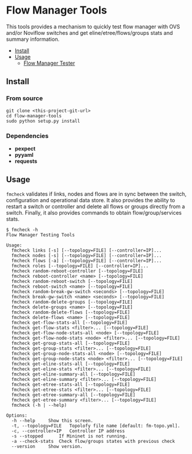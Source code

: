 # Flow Manager Tools

This tools provides a mechanism to quickly test flow manager with OVS and/or Noviflow switches and get eline/etree/flows/groups stats and summary information.

- [Install](#install)
- [Usage](#usage)
  - [Flow Manager Tester](flow-manager-tester)

## Install

### From source

```
git clone <this-project-git-url>
cd flow-manager-tools
sudo python setup.py install
```

### Dependencies

* **pexpect**
* **pyyaml**
* **requests**

## Usage

`fmcheck` validates if links, nodes and flows are in sync between the switch, configuration and operational data store. It also provides the ability to restart a switch or controller and delete all flows or groups directly from a switch. Finally, it also provides commands to obtain flow/group/services stats.

```
$ fmcheck -h
Flow Manager Testing Tools

Usage:
  fmcheck links [-s] [--topology=FILE] [--controller=IP]...
  fmcheck nodes [-s] [--topology=FILE] [--controller=IP]...
  fmcheck flows [-a] [--topology=FILE] [--controller=IP]...
  fmcheck roles [--topology=FILE] [--controller=IP]...
  fmcheck random-reboot-controller [--topology=FILE]
  fmcheck reboot-controller <name> [--topology=FILE]
  fmcheck random-reboot-switch [--topology=FILE]
  fmcheck reboot-switch <name> [--topology=FILE]
  fmcheck random-break-gw-switch <seconds> [--topology=FILE]
  fmcheck break-gw-switch <name> <seconds> [--topology=FILE]
  fmcheck random-delete-groups [--topology=FILE]
  fmcheck delete-groups <name> [--topology=FILE]
  fmcheck random-delete-flows [--topology=FILE]
  fmcheck delete-flows <name> [--topology=FILE]
  fmcheck get-flow-stats-all [--topology=FILE]
  fmcheck get-flow-stats <filter>... [--topology=FILE]
  fmcheck get-flow-node-stats-all <node> [--topology=FILE]
  fmcheck get-flow-node-stats <node> <filter>... [--topology=FILE]
  fmcheck get-group-stats-all [--topology=FILE]
  fmcheck get-group-stats <filter>... [--topology=FILE]
  fmcheck get-group-node-stats-all <node> [--topology=FILE]
  fmcheck get-group-node-stats <node> <filter>... [--topology=FILE]
  fmcheck get-eline-stats-all [--topology=FILE]
  fmcheck get-eline-stats <filter>... [--topology=FILE]
  fmcheck get-eline-summary-all [--topology=FILE]
  fmcheck get-eline-summary <filter>... [--topology=FILE]
  fmcheck get-etree-stats-all [--topology=FILE]
  fmcheck get-etree-stats <filter>... [--topology=FILE]
  fmcheck get-etree-summary-all [--topology=FILE]
  fmcheck get-etree-summary <filter>... [--topology=FILE]
  fmcheck (-h | --help)

Options:
  -h --help     Show this screen.
  -t, --topology=FILE   Topolofy file name [default: fm-topo.yml].
  -c, --controller=IP   Controller IP address
  -s --stopped      If Mininet is not running.
  -a --check-stats  Check flow/groups states with previous check
  --version     Show version.
```
